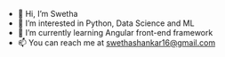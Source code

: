 - 👋 Hi, I’m Swetha
- 👀 I’m interested in Python, Data Science and ML
- 🌱 I’m currently learning Angular front-end framework
- 📫 You can reach me at swethashankar16@gmail.com

<!---
swetha1695/swetha1695 is a ✨ special ✨ repository because its `README.md` (this file) appears on your GitHub profile.
You can click the Preview link to take a look at your changes.
--->
